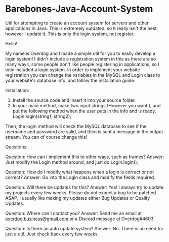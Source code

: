 # Barebones-Java-Account-System
Util for attempting to create an account system for servers and other applications in Java. This is extremely outdated, so it really isn't the best, however I update it. This is only the login system, not register.

Hello!

My name is Overdog and I made a simple util for you to easily develop a login system! I didn't include a registration system in this as there are so many ways, some people don't like people registering in applications, so I only included a login system. In order to implement your website registration you can change the variables in the MySQL and Login class to your website's database info, and follow the installation guide.

Installation:

1. Install the source code and insert it into your source folder.
2. In your main method, make two input strings (However you want.), and put the following method when the user puts in the info and is ready.
Login.login(string1, string2);

Then, the login method will check the MySQL database to see if the username and password are valid, and then is sent a message in the output stream. You can of course change this!

Questions:

Question: How can I implement this to other ways, such as frames?
Answer: Just modify the Login method around, and just do Login.login();

Question: How do I modify what happens when a login is correct or not correct?
Answer: Go into the Login class and modify the fields required.

Question: Will there be updates for this?
Answer: Yes! I always try to update my projects every few weeks. Please do not expect a bug to be patched ASAP, I usually like making my updates either Bug Updates or Quality Updates.

Question: Where can I contact you?
Answer: Send me an email at overdog.business@gmail.com or a Discord message at Overdog#4603.

Question: Is there an auto update system?
Answer: No. There is no need for just a util. Just check back every few weeks.
